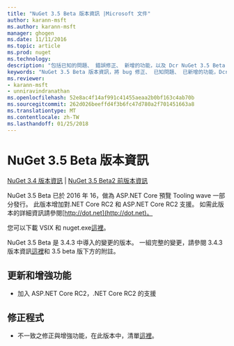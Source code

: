```yaml
---
title: "NuGet 3.5 Beta 版本資訊 |Microsoft 文件"
author: karann-msft
ms.author: karann-msft
manager: ghogen
ms.date: 11/11/2016
ms.topic: article
ms.prod: nuget
ms.technology: 
description: "包括已知的問題、 錯誤修正、 新增的功能，以及 Dcr NuGet 3.5 Beta 版本資訊。"
keywords: "NuGet 3.5 Beta 版本資訊，將 bug 修正、 已知問題、 已新增的功能，Dcr"
ms.reviewer:
- karann-msft
- unniravindranathan
ms.openlocfilehash: 52e8ac4f14af991c41455aeaa2b0bf163c4ab70b
ms.sourcegitcommit: 262d026beeffd4f3b6fc47d780a2f701451663a8
ms.translationtype: MT
ms.contentlocale: zh-TW
ms.lasthandoff: 01/25/2018
---
```

# <a name="nuget-35-beta-release-notes"></a>NuGet 3.5 Beta 版本資訊

[NuGet 3.4 版本資訊](../release-notes/nuget-3.4.md) | [NuGet 3.5 Beta2 前版本資訊](../release-notes/nuget-3.5-Beta2.md)

NuGet 3.5 Beta 已於 2016 年 16，做為 ASP.NET Core 預覽 Tooling wave 一部分發行。 此版本增加對.NET Core RC2 和 ASP.NET Core RC2 支援。 如需此版本的詳細資訊請參閱[http://dot.net](http://dot.net)。

您可以下載 VSIX 和 nuget.exe[這裡](https://dist.nuget.org/index.html)。

NuGet 3.5 Beta 是 3.4.3 中導入的變更的版本。 一組完整的變更，請參閱 3.4.3 版本資訊[這裡](https://github.com/NuGet/Home/issues?q=is%3Aissue+milestone%3A3.4.3+is%3Aclosed)和 3.5 beta 版下方的附註。

## <a name="updates-and-improvements"></a>更新和增強功能

* 加入 ASP.NET Core RC2，.NET Core RC2 的支援

## <a name="fixes"></a>修正程式

* 不一致之修正與增強功能，在此版本中，清單[這裡](https://github.com/NuGet/Home/issues?q=is%3Aissue+milestone%3A%223.5+Beta%22+is%3Aclosed)。